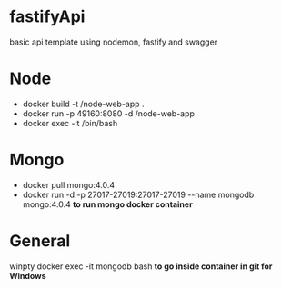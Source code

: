 # fastifyApi
basic api template using nodemon, fastify and swagger

  # Node
  
 - docker build -t <your username>/node-web-app .
 - docker run -p 49160:8080 -d <your username>/node-web-app
 - docker exec -it <container id> /bin/bash
 
 
 # Mongo
 
 - docker pull mongo:4.0.4
 - docker run -d -p 27017-27019:27017-27019 --name mongodb mongo:4.0.4   **to run mongo docker container** 
 
 # General
 
 winpty docker exec -it mongodb bash  **to go inside container in git for Windows**
